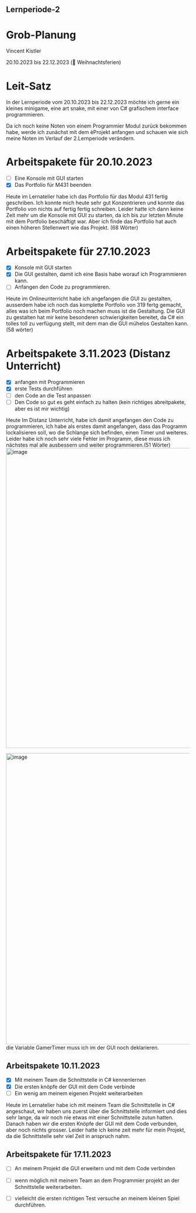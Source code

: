 ## Lernperiode-2


# Grob-Planung
Vincent Kistler

20.10.2023 bis 22.12.2023 (🎄 Weihnachtsferien)

# Leit-Satz

In der Lernperiode vom 20.10.2023 bis 22.12.2023 möchte ich gerne ein kleines minigame, eine art snake, mit einer von C# grafischem interface programmieren.


Da ich noch keine Noten von einem Programmier Modul zurück bekommen habe, werde ich zunächst mit dem èProjekt anfangen und schauen wie sich meine Noten im Verlauf der 2.Lernperiode verändern.

# Arbeitspakete für 20.10.2023

- [ ] Eine Konsole mit GUI starten
- [x] Das Portfolio für M431 beenden

Heute im Lernatelier habe ich das Portfolio für das Modul 431 fertig geschriben. Ich konnte mich heute sehr gut Konzentrieren und konnte das Portfolio von nichts auf fertig fertig schreiben. Leider hatte ich dann keine Zeit mehr um die Konsole mit GUI zu starten, da ich bis zur letzten Minute mit dem Portfolio beschäftigt war. Aber ich finde das Portfolio hat auch einen höheren Stellenwert wie das Projekt. (68 Wörter)


# Arbeitspakete für 27.10.2023
- [x] Konsole mit GUI starten
- [x] Die GUI gestalten, damit ich eine Basis habe worauf ich Programmieren kann.
- [ ] Anfangen den Code zu programmieren.

Heute im Onlineunterricht habe ich angefangen die GUI zu gestalten, ausserdem habe ich noch das komplette Portfolio von 319 fertg gemacht, alles was ich beim Portfolio noch machen muss ist die Gestaltung. Die GUI zu gestalten hat mir keine besonderen schwierigkeiten bereitet, da C# ein tolles toll zu verfügung stellt, mit dem man die GUI mühelos Gestalten kann. (58 wörter)

# Arbeitspakete 3.11.2023 (Distanz Unterricht)

- [x] anfangen mit Programmieren
- [x] erste Tests durchführen
- [ ] den Code an die Test anpassen
- [ ] Den Code so gut es geht einfach zu halten (kein richtiges abreitpakete, aber es ist mir wichtig)

Heute Im Distanz Unterricht, habe ich damit angefangen den Code zu programmieren, ich habe als erstes damit angefangen, dass das Programm lockalisieren soll, wo die Schlange sich befinden, einen Timer und weiteres. Leider habe ich noch sehr viele Fehler im Programm, diese muss ich nächstes mal alle ausbessern und weiter programmieren.(51 Wörter)
<img width="820" alt="image" src="https://github.com/VincentKistler/Lernperiode-2/assets/142605710/d3270fb4-9f9b-4158-829e-720df44c2015">

<img width="796" alt="image" src="https://github.com/VincentKistler/Lernperiode-2/assets/142605710/1c2795f0-00fb-4a20-aa2f-8bc659acd5c8">
die Variable GamerTimer muss ich im der GUI noch deklarieren.

## Arbeitspakete 10.11.2023

- [x] Mit meinem Team die Schnittstelle in C# kennenlernen
- [x] Die ersten knöpfe der GUI mit dem Code verbinde
- [ ] Ein wenig am meinem eigenen Projekt weiterarbeiten

Heute im Lernatelier habe ich mit meinem Team die Schnittstelle in C# angeschaut, wir haben uns zuerst über die Schnittstelle informiert und dies sehr lange, da wir noch nie etwas mit einer Schnittstelle zutun hatten. Danach haben wir die ersten Knöpfe der GUI mit dem Code verbunden, aber noch nichts grosser. Leider hatte ich keine zeit mehr für mein Projekt, da die Schnittstelle sehr viel Zeit in anspruch nahm.

## Arbeitspakete für 17.11.2023

- [ ] An meinem Projekt die GUI erweitern und mit dem Code verbinden
- [ ] wenn möglich mit meinem Team an dem Programmier projekt an der Schnittstelle weiterarbeiten.
- [ ] vielleicht die ersten richtigen Test versuche an meinem kleinen Spiel durchführen.



